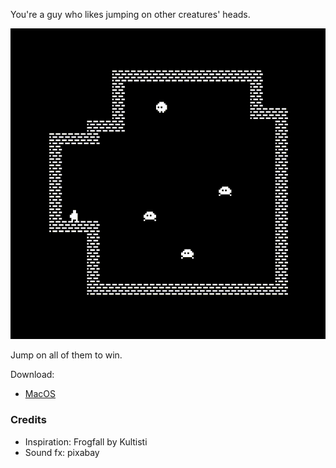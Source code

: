 You're a guy who likes jumping on other creatures' heads. 

![gif](https://github.com/enchantmenttable/godot-jumping-game/blob/main/intro/Kapture%202024-10-10%20at%2011.16.13.gif?raw=true)

Jump on all of them to win.

Download:
- [MacOS](https://github.com/enchantmenttable/godot-jumping-game/raw/refs/heads/main/game.dmg)

### Credits
- Inspiration: Frogfall by Kultisti
- Sound fx: pixabay
